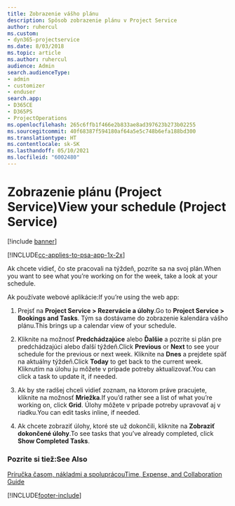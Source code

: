 ```yaml
---
title: Zobrazenie vášho plánu
description: Spôsob zobrazenie plánu v Project Service
author: ruhercul
ms.custom:
- dyn365-projectservice
ms.date: 8/03/2018
ms.topic: article
ms.author: ruhercul
audience: Admin
search.audienceType:
- admin
- customizer
- enduser
search.app:
- D365CE
- D365PS
- ProjectOperations
ms.openlocfilehash: 265c6ffb1f466e2b833ae8ad397623b273b02255
ms.sourcegitcommit: 40f68387f594180af64a5e5c748b6efa188bd300
ms.translationtype: HT
ms.contentlocale: sk-SK
ms.lasthandoff: 05/10/2021
ms.locfileid: "6002480"
---
```

# <a name="view-your-schedule-project-service"></a><span data-ttu-id="a0813-103">Zobrazenie plánu (Project Service)</span><span class="sxs-lookup"><span data-stu-id="a0813-103">View your schedule (Project Service)</span></span>

[!include [banner](../includes/psa-now-project-operations.md)]

[!INCLUDE[cc-applies-to-psa-app-1x-2x](../includes/cc-applies-to-psa-app-1x-2x.md)]

<span data-ttu-id="a0813-104">Ak chcete vidieť, čo ste pracovali na týždeň, pozrite sa na svoj plán.</span><span class="sxs-lookup"><span data-stu-id="a0813-104">When you want to see what you’re working on for the week, take a look at your schedule.</span></span>  
  
 <span data-ttu-id="a0813-105">Ak používate webové aplikácie:</span><span class="sxs-lookup"><span data-stu-id="a0813-105">If you’re using the web app:</span></span>  
  
1.  <span data-ttu-id="a0813-106">Prejsť na **Project Service > Rezervácie a úlohy**.</span><span class="sxs-lookup"><span data-stu-id="a0813-106">Go to **Project Service > Bookings and Tasks**.</span></span> <span data-ttu-id="a0813-107">Tým sa dostávame do zobrazenie kalendára vášho plánu.</span><span class="sxs-lookup"><span data-stu-id="a0813-107">This brings up a calendar view of your schedule.</span></span>  
  
2.  <span data-ttu-id="a0813-108">Kliknite na možnosť **Predchádzajúce** alebo **Ďalšie** a pozrite si plán pre predchádzajúci alebo ďalší týždeň.</span><span class="sxs-lookup"><span data-stu-id="a0813-108">Click **Previous** or **Next** to see your schedule for the previous or next week.</span></span> <span data-ttu-id="a0813-109">Kliknite na **Dnes** a prejdete späť na aktuálny týždeň.</span><span class="sxs-lookup"><span data-stu-id="a0813-109">Click **Today** to get back to the current week.</span></span> <span data-ttu-id="a0813-110">Kliknutím na úlohu ju môžete v prípade potreby aktualizovať.</span><span class="sxs-lookup"><span data-stu-id="a0813-110">You can click a task to update it, if needed.</span></span>  
  
3.  <span data-ttu-id="a0813-111">Ak by ste radšej chceli vidieť zoznam, na ktorom práve pracujete, kliknite na možnosť **Mriežka**.</span><span class="sxs-lookup"><span data-stu-id="a0813-111">If you’d rather see a list of what you’re working on, click **Grid**.</span></span> <span data-ttu-id="a0813-112">Úlohy môžete v prípade potreby upravovať aj v riadku.</span><span class="sxs-lookup"><span data-stu-id="a0813-112">You can edit tasks inline, if needed.</span></span>  
  
4.  <span data-ttu-id="a0813-113">Ak chcete zobraziť úlohy, ktoré ste už dokončili, kliknite na **Zobraziť dokončené úlohy**.</span><span class="sxs-lookup"><span data-stu-id="a0813-113">To see tasks that you’ve already completed, click **Show Completed Tasks**.</span></span>  
  
### <a name="see-also"></a><span data-ttu-id="a0813-114">Pozrite si tiež:</span><span class="sxs-lookup"><span data-stu-id="a0813-114">See Also</span></span>  
 [<span data-ttu-id="a0813-115">Príručka časom, nákladmi a spoluprácou</span><span class="sxs-lookup"><span data-stu-id="a0813-115">Time, Expense, and Collaboration Guide</span></span>](../psa/time-expense-collaboration-guide.md)


[!INCLUDE[footer-include](../includes/footer-banner.md)]